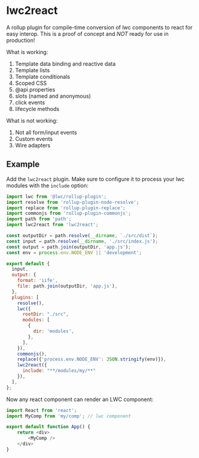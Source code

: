 # lwc2react
A rollup plugin for compile-time conversion of lwc components to react for easy interop. This is a proof of concept and _NOT_ ready for use in production!

What is working:

1. Template data binding and reactive data
1. Template lists
1. Template conditionals
1. Scoped CSS
1. @api properties
1. slots (named and anonymous)
1. click events
1. lifecycle methods

What is not working:

1. Not all form/input events
1. Custom events
1. Wire adapters


## Example

Add the `lwc2react` plugin. Make sure to configure it to process your lwc modules with the `include` option:

```js
import lwc from '@lwc/rollup-plugin';
import resolve from 'rollup-plugin-node-resolve';
import replace from 'rollup-plugin-replace';
import commonjs from 'rollup-plugin-commonjs';
import path from 'path';
import lwc2react from 'lwc2react';

const outputDir = path.resolve(__dirname, `./src/dist`);
const input = path.resolve(__dirname, './src/index.js');
const output = path.join(outputDir, 'app.js');
const env = process.env.NODE_ENV || 'development';

export default {
  input,
  output: {
    format: 'iife',
    file: path.join(outputDir, 'app.js'),
  },
  plugins: [
    resolve(),
    lwc({
      rootDir: "./src",
      modules: [
        {
          dir: 'modules',
        },
      ],
    }),
    commonjs(),
    replace({'process.env.NODE_ENV': JSON.stringify(env)}),
    lwc2react({
      include: "**/modules/my/**"
    }),
  ],
};
```

Now any react component can render an LWC component:

```js
import React from 'react';
import MyComp from 'my/comp'; // lwc component

export default function App() {
    return <div>
        <MyComp />
    </div>
}
```